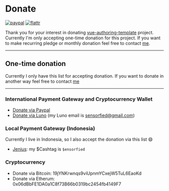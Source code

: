 # Donate

[![paypal](https://img.shields.io/badge/paypal-donate-yellow.svg?maxAge=2592000&style=flat-square)](https://www.paypal.com/cgi-bin/webscr?cmd=_s-xclick&hosted_button_id=SJZWGY9GG7Q9U)
[![flattr](https://img.shields.io/badge/flattr-donate-yellow.svg?maxAge=2592000&style=flat-square)](https://flattr.com/@DrSensor)

Thank you for your interest in donating [vue-authoring-template](https://github.com/DrSensor/vue-authoring-template) project. Currently I'm only accepting one-time donation for this project. If you want to make recurring pledge or monthly donation feel free to contact [me](http://drsensor.surge.sh/aboutme).

---
## One-time donation
Currently I only have this list for accepting donation. If you want to donate in another way feel free to contact [me](http://drsensor.surge.sh/aboutme)

---
### International Payment Gateway and Cryptocurrency Wallet
- [Donate via Paypal](https://www.paypal.com/cgi-bin/webscr?cmd=_s-xclick&hosted_button_id=SJZWGY9GG7Q9U)
- [Donate via Luno](https://www.luno.com/wallet/send) (my Luno email is sensorfied@gmail.com)

### Local Payment Gateway (Indonesia)
Currently I live in Indonesia, so I also accept the donation via this list :smile:
- [Jenius](https://www.jenius.com/en/): my \$Cashtag is `$ensorfied`

### Cryptocurrency
- Donate via Bitcoin: 19jYNKrwnqs9viUpnmYCxejW5TuL6EaoKd
- Donate via Etherum: 0x06dBbFE1DA0a1C8f73B66b0319bc2454fb4149F7
